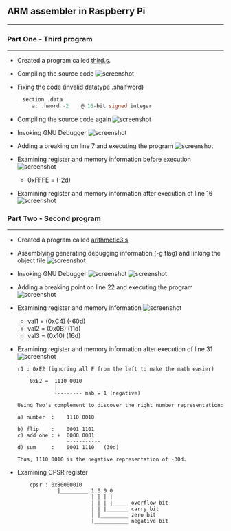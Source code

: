 ## **ARM assembler in Raspberry Pi**
___

### Part One - Third program
___

+ Created a program called [third.s](third.s).

+ Compiling the source code
    ![screenshot](resources/screenshots/screen1.png)

+ Fixing the code (invalid datatype .shalfword)
```c
    .section .data
        a: .hword -2    @ 16-bit signed integer
```

+ Compiling the source code again
    ![screenshot](resources/screenshots/screen2.png)

+ Invoking GNU Debugger
    ![screenshot](resources/screenshots/screen3.png)

+ Adding a breaking on line 7 and executing the program
    ![screenshot](resources/screenshots/screen4.png)


+ Examining register and memory information before execution
    ![screenshot](resources/screenshots/screen5.png)

    + 0xFFFE = (-2d)

+ Examining register and memory information after execution of line 16
    ![screenshot](resources/screenshots/screen6.png)


### Part Two - Second program
___

+ Created a program called [arithmetic3.s](arithmetic3.s).

+ Assemblying generating debugging information (-g flag) and linking the object file
    ![screenshot](resources/screenshots/screen7.png)


+ Invoking GNU Debugger
    ![screenshot](resources/screenshots/screen8.png)
    ![screenshot](resources/screenshots/screen9.png)
    


+ Adding a breaking point on line 22 and executing the program
    ![screenshot](resources/screenshots/screen10.png)


+ Examining register and memory information
    ![screenshot](resources/screenshots/screen11.png)

    + val1 = (0xC4) (-60d)
    + val2 = (0x0B) (11d) 
    + val3 = (0x10) (16d)

+ Examining register and memory information after execution of line 31
    ![screenshot](resources/screenshots/screen12.png)

    ```
    r1 : 0xE2 (ignoring all F from the left to make the math easier)						  

        0xE2 =  1110 0010
                |
                +-------- msb = 1 (negative)

    Using Two's complement to discover the right number representation:
    
    a) number  :    1110 0010
    
    b) flip    :    0001 1101
    c) add one : +  0000 0001
                    -----------
    d) sum     :    0001 1110   (30d)
    
    Thus, 1110 0010 is the negative representation of -30d.
    ```
+ Examining CPSR register
    ```
        cpsr : 0x80000010
                 |_________ 1 0 0 0
                            | | | |
                            | | | |_____ overflow bit
                            | | |_______ carry bit
                            | |_________ zero bit
                            |___________ negative bit
    ```

    




